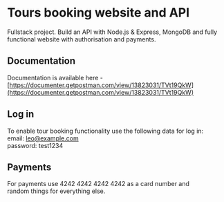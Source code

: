 # Tours booking website and API
Fullstack project. Build an API with Node.js &amp; Express, MongoDB and fully functional website with authorisation and payments.

## Documentation
Documentation is available here - [https://documenter.getpostman.com/view/13823031/TVt19QkW](https://documenter.getpostman.com/view/13823031/TVt19QkW) 

## Log in
To enable tour booking functionality use the following data for log in: \
email: leo@example.com\
password: test1234

## Payments
For payments use 4242 4242 4242 4242 as a card number and\
random things for everything else.
